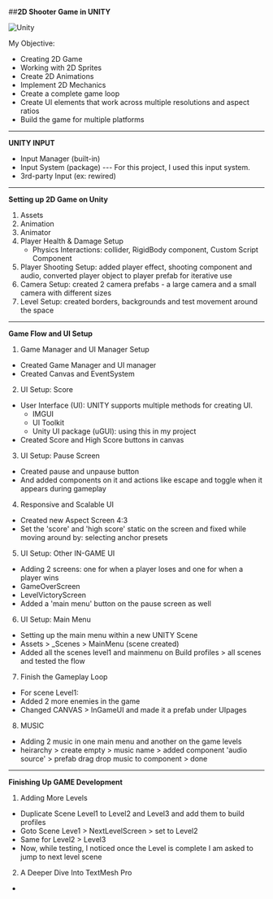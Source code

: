 ##**2D Shooter Game in UNITY** 

![Unity](https://img.shields.io/badge/Unity-100000?style=for-the-badge&logo=unity&logoColor=white)

My Objective:
- Creating 2D Game
- Working with 2D Sprites
- Create 2D Animations
- Implement 2D Mechanics
- Create a complete game loop
- Create UI elements that work across multiple resolutions and aspect ratios
- Build the game for multiple platforms

___

**UNITY INPUT**
- Input Manager (built-in)
- Input System (package) --- For this project, I used this input system.
- 3rd-party Input (ex: rewired)

___

**Setting up 2D Game on Unity**

1. Assets
2. Animation
3. Animator
4. Player Health & Damage Setup
   -  Physics Interactions: collider, RigidBody component, Custom Script Component
5. Player Shooting Setup: added player effect, shooting component and audio, converted player object to player prefab for iterative use
6. Camera Setup: created 2 camera prefabs - a large camera and a small camera with different sizes
7. Level Setup: created borders, backgrounds and test movement around the space

___

**Game Flow and UI Setup**

1. Game Manager and UI Manager Setup
- Created Game Manager and UI manager
- Created Canvas and EventSystem

2. UI Setup: Score
-  User Interface (UI): UNITY supports multiple methods for creating UI.
   + IMGUI
   + UI Toolkit
   + Unity UI package (uGUI): using this in my project
- Created Score and High Score buttons in canvas

3. UI Setup: Pause Screen
-  Created pause and unpause button
-  And added components on it and actions like escape and toggle when it appears during gameplay

4. Responsive and Scalable UI
-  Created new Aspect Screen 4:3
-  Set the 'score' and 'high score' static on the screen and fixed while moving around by: selecting anchor presets

5. UI Setup: Other IN-GAME UI
-  Adding 2 screens: one for when a player loses and one for when a player wins
-  GameOverScreen
-  LevelVictoryScreen
-  Added a 'main menu' button on the pause screen as well

6. UI Setup: Main Menu
-  Setting up the main menu within a new UNITY Scene
-  Assets > _Scenes > MainMenu (scene created)
-  Added all the scenes level1 and mainmenu on Build profiles > all scenes and tested the flow

7. Finish the Gameplay Loop
-  For scene Level1:
-  Added 2 more enemies in the game
-  Changed CANVAS > InGameUI and made it a prefab under UIpages

8. MUSIC
-  Adding 2 music in one main menu and another on the game levels
-  heirarchy > create empty > music name > added component 'audio source' > prefab drag drop music to component > done

___

**Finishing Up GAME Development**

1. Adding More Levels
-  Duplicate Scene Level1 to Level2 and Level3 and add them to build profiles
-  Goto Scene Leve1 > NextLevelScreen > set to Level2
-  Same for Level2 > Level3
-  Now, while testing, I noticed once the Level is complete I am asked to jump to next level scene

2. A Deeper Dive Into TextMesh Pro
-  
